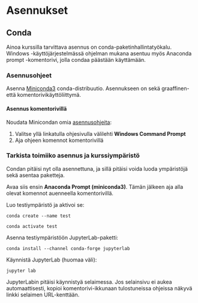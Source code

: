# Asennukset

## Conda

Ainoa kurssilla tarvittava asennus on conda-paketinhallintatyökalu.
Windows -käyttöjärjestelmässä ohjelman mukana asentuu myös
Anaconda prompt -komentorivi, jolla condaa päästään käyttämään.

### Asennusohjeet

Asenna [Miniconda3](https://docs.anaconda.com/miniconda/) conda-distribuutio.
Asennukseen on sekä graaffinen- että komentorivikäyttöliittymä.

#### Asennus komentorivillä

Noudata Minicondan omia [asennusohjeita](https://docs.anaconda.com/miniconda/#quick-command-line-install):

1. Valitse yllä linkatulla ohjesivulla välilehti **Windows Command Prompt**
1. Aja ohjeen komennot komentorivillä

### Tarkista toimiiko asennus ja kurssiympäristö

Condan pitäisi nyt olla asennettuna,
ja sillä pitäisi voida luoda ympäristöjä sekä asentaa paketteja.

Avaa siis ensin **Anaconda Prompt (miniconda3)**.
Tämän jälkeen aja alla olevat komennot auenneella komentorivillä.

Luo testiympäristö ja aktivoi se:
```
conda create --name test
```
```
conda activate test
```

Asenna testiympäristöön JupyterLab-paketti:
```
conda install --channel conda-forge jupyterlab
```

Käynnistä JupyterLab (huomaa väli):
```
jupyter lab
```

JupyterLabin pitäisi käynnistyä selaimessa.
Jos selainsivu ei aukea automaattisesti,
kopioi komentorivi-ikkunaan tulostuneissa ohjeissa näkyvä linkki
selaimen URL-kenttään.
